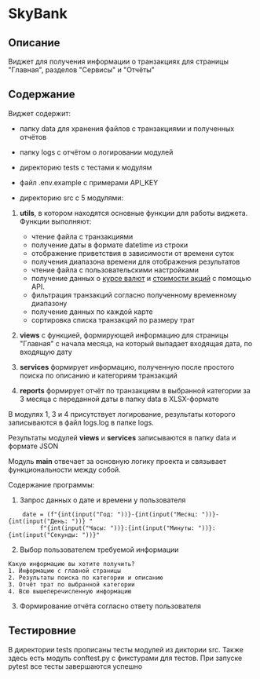 # SkyBank

## Описание

Виджет для получения информации о транзакциях для страницы "Главная", разделов "Сервисы" и "Отчёты"

## Содержание

Виджет содержит:

* папку data для хранения файлов с транзакциями и полученных отчётов
* папку logs с отчётом о логировании модулей
* директорию tests с тестами к модулям
* файл .env.example с примерами API_KEY

* директорию src с 5 модулями:

1. **utils**, в котором находятся основные функции для работы виджета. Функции выполняют:
    + чтение файла с транзакциями
    + получение даты в формате datetime из строки
    + отображение приветствия в зависимости от времени суток
    + получения диапазона времени для отображения результатов
    + чтение файла с пользовательскими настройками
    + получение данных о [курсе валют](https://apilayer.com/marketplace/exchangerates_data-api) и [стоимости акций](https://site.financialmodelingprep.com/developer/docs) с помощью API.
    + фильтрация транзакций согласно полученному временному диапазону
    + получение данных по каждой карте
    + сортировка списка транзакций по размеру трат


2. **views** с функцией, формирующей информацию для страницы "Главная" с начала месяца, на который выпадает входящая
   дата, по входящую дату
3. **services** формирует информацию, полученную после простого поиска по описанию и категориям транзакций
4. **reports** формирует отчёт по транзакциям в выбранной категории за 3 месяца с переданной даты в папку data в
   XLSX-формате

В модулях 1, 3 и 4 присутствует логирование, результаты которого записываются в файл logs.log в папке logs.

Результаты модулей **views** и **services** записываются в папку data и формате JSON

Модуль **main** отвечает за основную логику проекта и связывает функциональности между собой.

Содержание программы:

1. Запрос данных о дате и времени у пользователя

```
    date = (f"{int(input("Год: "))}-{int(input("Месяц: "))}-{int(input("День: "))} "
         f"{int(input("Часы: "))}:{int(input("Минуты: "))}:{int(input("Секунды: "))}"
```

2. Выбор пользователем требуемой информации
```
Какую информацию вы хотите получить?
1. Информацию с главной страницы
2. Результаты поиска по категории и описанию
3. Отчёт трат по выбранной категории
4. Всю вышеперечисленную информацию
```
3. Формирование отчёта согласно ответу пользователя


## Тестировние

В директории tests прописаны тесты модулей из диктории src.
Также здесь есть модуль conftest.py с фикстурами для тестов. При запуске pytest все тесты завершаются успешно